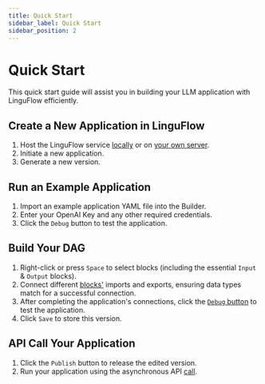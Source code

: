 ```yaml
---
title: Quick Start
sidebar_label: Quick Start
sidebar_position: 2
---
```



# Quick Start

This quick start guide will assist you in building your LLM application with LinguFlow efficiently.

## Create a New Application in LinguFlow

1. Host the LinguFlow service [locally]() or on [your own server]().
2. Initiate a new application.
3. Generate a new version.

## Run an Example Application

1. Import an example application YAML file into the Builder.
2. Enter your OpenAI Key and any other required credentials.
3. Click the `Debug` button to test the application.

## Build Your DAG

1. Right-click or press `Space` to select blocks (including the essential `Input` & `Output` blocks).
2. Connect different [blocks']() imports and exports, ensuring data types match for a successful connection.
3. After completing the application's connections, click the [`Debug` button]() to test the application.
4. Click `Save` to store this version.

## API Call Your Application

1. Click the `Publish` button to release the edited version.
2. Run your application using the asynchronous API [call]().